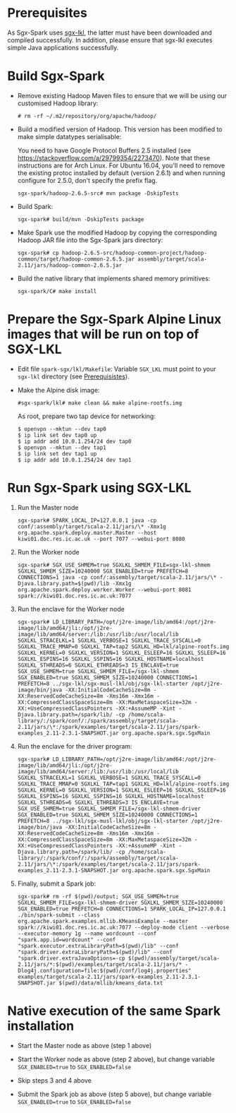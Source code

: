 # Prerequisites

As Sgx-Spark uses [sgx-lkl](https://lsds.doc.ic.ac.uk/gitlab/sereca/sgx-lkl), the
latter must have been downloaded and compiled successfully. In addition, please
ensure that sgx-lkl executes simple Java applications successfully.

# Build Sgx-Spark

- Remove existing Hadoop Maven files to ensure that we will be using our customised Hadoop library:

    `# rm -rf ~/.m2/repository/org/apache/hadoop/`

- Build a modified version of Hadoop. This version has been modified to make simple datatypes serialisable:

    You need to have Google Protocol Buffers 2.5 installed (see https://stackoverflow.com/a/29799354/2273470). Note that these instructions are for Arch Linux. For Ubuntu 16.04, you'll need to remove the existing protoc installed by default (version 2.6.1) and when running configure for 2.5.0, don't specify the prefix flag.

    `sgx-spark/hadoop-2.6.5-src# mvn package -DskipTests`

- Build Spark:

    `sgx-spark# build/mvn -DskipTests package`

- Make Spark use the modified Hadoop by copying the corresponding Hadoop JAR file into the Sgx-Spark jars directory:

    `sgx-spark# cp hadoop-2.6.5-src/hadoop-common-project/hadoop-common/target/hadoop-common-2.6.5.jar assembly/target/scala-2.11/jars/hadoop-common-2.6.5.jar`
    
- Build the native library that implements shared memory primitives:
 
    `sgx-spark/C# make install`

# Prepare the Sgx-Spark Alpine Linux images that will be run on top of SGX-LKL

- Edit file `spark-sgx/lkl/Makefile`: Variable `SGX_LKL` must point to your `sgx-lkl` directory (see [Prerequisistes](#prerequisiutes)). 
- Make the Alpine disk image:

    `#sgx-spark/lkl# make clean && make alpine-rootfs.img`

    As root, prepare two tap device for networking:

    ```
    $ openvpn --mktun --dev tap0
    $ ip link set dev tap0 up
    $ ip addr add 10.0.1.254/24 dev tap0
    $ openvpn --mktun --dev tap1
    $ ip link set dev tap1 up
    $ ip addr add 10.0.1.254/24 dev tap1
    ```

# Run Sgx-Spark using SGX-LKL

1. Run the Master node

    `sgx-spark# SPARK_LOCAL_IP=127.0.0.1 java -cp conf/:assembly/target/scala-2.11/jars/\* -Xmx1g org.apache.spark.deploy.master.Master --host kiwi01.doc.res.ic.ac.uk --port 7077 --webui-port 8080`

2. Run the Worker node

    `sgx-spark# SGX_USE_SHMEM=true SGXLKL_SHMEM_FILE=sgx-lkl-shmem SGXLKL_SHMEM_SIZE=10240000 SGX_ENABLED=true PREFETCH=8 CONNECTIONS=1 java -cp conf/:assembly/target/scala-2.11/jars/\* -Djava.library.path=$(pwd)/lib -Xmx1g org.apache.spark.deploy.worker.Worker --webui-port 8081 spark://kiwi01.doc.res.ic.ac.uk:7077`

3. Run the enclave for the Worker node

    `sgx-spark# LD_LIBRARY_PATH=/opt/j2re-image/lib/amd64:/opt/j2re-image/lib/amd64/jli:/opt/j2re-image/lib/amd64/server:/lib:/usr/lib:/usr/local/lib SGXLKL_STRACELKL=1 SGXLKL_VERBOSE=1 SGXLKL_TRACE_SYSCALL=0 SGXLKL_TRACE_MMAP=0 SGXLKL_TAP=tap2 SGXLKL_HD=lkl/alpine-rootfs.img SGXLKL_KERNEL=0 SGXLKL_VERSION=1 SGXLKL_ESLEEP=16 SGXLKL_SSLEEP=16 SGXLKL_ESPINS=16 SGXLKL_SSPINS=16 SGXLKL_HOSTNAME=localhost SGXLKL_STHREADS=6 SGXLKL_ETHREADS=3 IS_ENCLAVE=true SGX_USE_SHMEM=true SGXLKL_SHMEM_FILE=/sgx-lkl-shmem SGX_ENABLED=true SGXLKL_SHMEM_SIZE=10240000 CONNECTIONS=1 PREFETCH=8 ../sgx-lkl/sgx-musl-lkl/obj/sgx-lkl-starter /opt/j2re-image/bin/java -XX:InitialCodeCacheSize=8m -XX:ReservedCodeCacheSize=8m -Xms16m -Xmx16m -XX:CompressedClassSpaceSize=8m -XX:MaxMetaspaceSize=32m -XX:+UseCompressedClassPointers -XX:+AssumeMP -Xint -Djava.library.path=/spark/lib/ -cp /home/scala-library/:/spark/conf/:/spark/assembly/target/scala-2.11/jars/\*:/spark/examples/target/scala-2.11/jars/spark-examples_2.11-2.3.1-SNAPSHOT.jar org.apache.spark.sgx.SgxMain`

4. Run the enclave for the driver program:

    `sgx-spark# LD_LIBRARY_PATH=/opt/j2re-image/lib/amd64:/opt/j2re-image/lib/amd64/jli:/opt/j2re-image/lib/amd64/server:/lib:/usr/lib:/usr/local/lib SGXLKL_STRACELKL=1 SGXLKL_VERBOSE=1 SGXLKL_TRACE_SYSCALL=0 SGXLKL_TRACE_MMAP=0 SGXLKL_TAP=tap1 SGXLKL_HD=lkl/alpine-rootfs.img SGXLKL_KERNEL=0 SGXLKL_VERSION=1 SGXLKL_ESLEEP=16 SGXLKL_SSLEEP=16 SGXLKL_ESPINS=16 SGXLKL_SSPINS=16 SGXLKL_HOSTNAME=localhost SGXLKL_STHREADS=6 SGXLKL_ETHREADS=3 IS_ENCLAVE=true SGX_USE_SHMEM=true SGXLKL_SHMEM_FILE=/sgx-lkl-shmem-driver SGX_ENABLED=true SGXLKL_SHMEM_SIZE=10240000 CONNECTIONS=1 PREFETCH=8 ../sgx-lkl/sgx-musl-lkl/obj/sgx-lkl-starter /opt/j2re-image/bin/java -XX:InitialCodeCacheSize=8m -XX:ReservedCodeCacheSize=8m -Xms16m -Xmx16m -XX:CompressedClassSpaceSize=8m -XX:MaxMetaspaceSize=32m -XX:+UseCompressedClassPointers -XX:+AssumeMP -Xint -Djava.library.path=/spark/lib/ -cp /home/scala-library/:/spark/conf/:/spark/assembly/target/scala-2.11/jars/\*:/spark/examples/target/scala-2.11/jars/spark-examples_2.11-2.3.1-SNAPSHOT.jar org.apache.spark.sgx.SgxMain`

5. Finally, submit a Spark job:

    `sgx-spark# rm -rf $(pwd)/output; SGX_USE_SHMEM=true SGXLKL_SHMEM_FILE=sgx-lkl-shmem-driver SGXLKL_SHMEM_SIZE=10240000 SGX_ENABLED=true PREFETCH=8 CONNECTIONS=1 SPARK_LOCAL_IP=127.0.0.1 ./bin/spark-submit --class org.apache.spark.examples.mllib.KMeansExample --master spark://kiwi01.doc.res.ic.ac.uk:7077 --deploy-mode client --verbose --executor-memory 1g --name wordcount --conf "spark.app.id=wordcount" --conf "spark.executor.extraLibraryPath=$(pwd)/lib" --conf "spark.driver.extraLibraryPath=$(pwd)/lib" --conf "spark.driver.extraJavaOptions=-cp $(pwd)/assembly/target/scala-2.11/jars/*:$(pwd)/examples/target/scala-2.11/jars/* -Dlog4j.configuration=file:$(pwd)/conf/log4j.properties" examples/target/scala-2.11/jars/spark-examples_2.11-2.3.1-SNAPSHOT.jar $(pwd)/data/mllib/kmeans_data.txt`

# Native execution of the same Spark installation

- Start the Master node as above (step 1 above)

- Start the Worker node as above (step 2 above), but change variable `SGX_ENABLED=true` to `SGX_ENABLED=false`

- Skip steps 3 and 4 above

- Submit the Spark job as above (step 5 above), but change variable `SGX_ENABLED=true` to `SGX_ENABLED=false`


